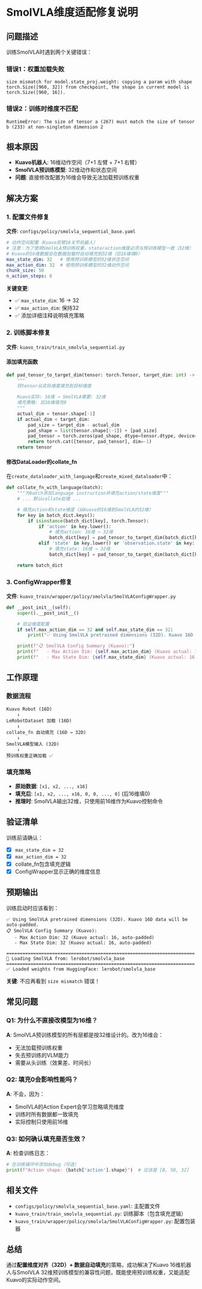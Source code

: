 # SmolVLA维度适配修复说明

## 问题描述

训练SmolVLA时遇到两个关键错误：

### 错误1：权重加载失败
```
size mismatch for model.state_proj.weight: copying a param with shape torch.Size([960, 32]) from checkpoint, the shape in current model is torch.Size([960, 16]).
```

### 错误2：训练时维度不匹配
```
RuntimeError: The size of tensor a (267) must match the size of tensor b (233) at non-singleton dimension 2
```

## 根本原因

- **Kuavo机器人**: 16维动作空间（7+1 左臂 + 7+1 右臂）
- **SmolVLA预训练模型**: 32维动作和状态空间
- **问题**: 直接修改配置为16维会导致无法加载预训练权重

## 解决方案

### 1. 配置文件修复

**文件**: `configs/policy/smolvla_sequential_base.yaml`

```yaml
# 动作空间配置（Kuavo双臂16关节机器人）
# 注意：为了使用SmolVLA预训练权重，state/action维度必须与预训练模型一致（32维）
# Kuavo的16维数据会在数据加载时自动填充到32维（后16维填0）
max_state_dim: 32   # 使用预训练模型的32维状态空间
max_action_dim: 32  # 使用预训练模型的32维动作空间
chunk_size: 50
n_action_steps: 8
```

**关键变更**:
- ✅ `max_state_dim`: 16 → 32
- ✅ `max_action_dim`: 保持32
- ✅ 添加详细注释说明填充策略

### 2. 训练脚本修复

**文件**: `kuavo_train/train_smolvla_sequential.py`

#### 添加填充函数

```python
def pad_tensor_to_target_dim(tensor: torch.Tensor, target_dim: int) -> torch.Tensor:
    """
    将tensor从实际维度填充到目标维度

    Kuavo实际: 16维 → SmolVLA需要: 32维
    填充策略: 后16维填充0
    """
    actual_dim = tensor.shape[-1]
    if actual_dim < target_dim:
        pad_size = target_dim - actual_dim
        pad_shape = list(tensor.shape[:-1]) + [pad_size]
        pad_tensor = torch.zeros(pad_shape, dtype=tensor.dtype, device=tensor.device)
        return torch.cat([tensor, pad_tensor], dim=-1)
    return tensor
```

#### 修改DataLoader的collate_fn

在`create_dataloader_with_language`和`create_mixed_dataloader`中：

```python
def collate_fn_with_language(batch):
    """为batch添加language instruction并填充action/state维度"""
    # ... 默认collate处理 ...

    # 填充action和state维度（从Kuavo的16维到SmolVLA的32维）
    for key in batch_dict.keys():
        if isinstance(batch_dict[key], torch.Tensor):
            if 'action' in key.lower():
                # 填充action: 16维 → 32维
                batch_dict[key] = pad_tensor_to_target_dim(batch_dict[key], 32)
            elif 'state' in key.lower() or 'observation.state' in key:
                # 填充state: 16维 → 32维
                batch_dict[key] = pad_tensor_to_target_dim(batch_dict[key], 32)

    return batch_dict
```

### 3. ConfigWrapper修复

**文件**: `kuavo_train/wrapper/policy/smolvla/SmolVLAConfigWrapper.py`

```python
def __post_init__(self):
    super().__post_init__()

    # 验证维度配置
    if self.max_action_dim == 32 and self.max_state_dim == 32:
        print("✅ Using SmolVLA pretrained dimensions (32D). Kuavo 16D data will be auto-padded.")

    print(f"📋 SmolVLA Config Summary (Kuavo):")
    print(f"   - Max Action Dim: {self.max_action_dim} (Kuavo actual: 16, auto-padded)")
    print(f"   - Max State Dim: {self.max_state_dim} (Kuavo actual: 16, auto-padded)")
```

## 工作原理

### 数据流程

```
Kuavo Robot (16D)
    ↓
LeRobotDataset 加载 (16D)
    ↓
collate_fn 自动填充 (16D → 32D)
    ↓
SmolVLA模型输入 (32D)
    ↓
预训练权重正确加载 ✅
```

### 填充策略

- **原始数据**: `[x1, x2, ..., x16]`
- **填充后**: `[x1, x2, ..., x16, 0, 0, ..., 0]`  (后16维填0)
- **推理时**: SmolVLA输出32维，只使用前16维作为Kuavo控制命令

## 验证清单

训练前请确认：

- [x] `max_state_dim = 32`
- [x] `max_action_dim = 32`
- [x] collate_fn包含填充逻辑
- [x] ConfigWrapper显示正确的维度信息

## 预期输出

训练启动时应该看到：

```
✅ Using SmolVLA pretrained dimensions (32D). Kuavo 16D data will be auto-padded.
📋 SmolVLA Config Summary (Kuavo):
   - Max Action Dim: 32 (Kuavo actual: 16, auto-padded)
   - Max State Dim: 32 (Kuavo actual: 16, auto-padded)

======================================================================
📂 Loading SmolVLA from: lerobot/smolvla_base
======================================================================
✅ Loaded weights from HuggingFace: lerobot/smolvla_base
```

**关键**: 不应再看到 `size mismatch` 错误！

## 常见问题

### Q1: 为什么不直接改模型为16维？

**A**: SmolVLA预训练模型的所有层都是按32维设计的。改为16维会：
- 无法加载预训练权重
- 失去预训练的VLM能力
- 需要从头训练（效果差、时间长）

### Q2: 填充0会影响性能吗？

**A**: 不会，因为：
- SmolVLA的Action Expert会学习忽略填充维度
- 训练时所有数据都一致填充
- 实际控制只使用前16维

### Q3: 如何确认填充是否生效？

**A**: 检查训练日志：
```python
# 在训练循环中添加debug（可选）
print(f"Action shape: {batch['action'].shape}")  # 应该是 [B, 50, 32]
```

## 相关文件

- `configs/policy/smolvla_sequential_base.yaml`: 主配置文件
- `kuavo_train/train_smolvla_sequential.py`: 训练脚本（包含填充逻辑）
- `kuavo_train/wrapper/policy/smolvla/SmolVLAConfigWrapper.py`: 配置包装器

## 总结

通过**配置维度对齐（32D）+ 数据自动填充**的策略，成功解决了Kuavo 16维机器人与SmolVLA 32维预训练模型的兼容性问题，既能使用预训练权重，又能适配Kuavo的实际动作空间。
